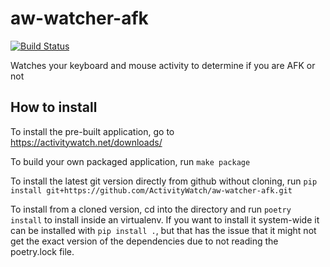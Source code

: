 aw-watcher-afk
==========

[![Build Status](https://travis-ci.org/ActivityWatch/aw-watcher-afk.svg?branch=master)](https://travis-ci.org/ActivityWatch/aw-watcher-afk)

Watches your keyboard and mouse activity to determine if you are AFK or not

## How to install

To install the pre-built application, go to https://activitywatch.net/downloads/

To build your own packaged application, run `make package`

To install the latest git version directly from github without cloning, run
`pip install git+https://github.com/ActivityWatch/aw-watcher-afk.git`

To install from a cloned version, cd into the directory and run
`poetry install` to install inside an virtualenv. If you want to install it
system-wide it can be installed with `pip install .`, but that has the issue
that it might not get the exact version of the dependencies due to not reading
the poetry.lock file.
